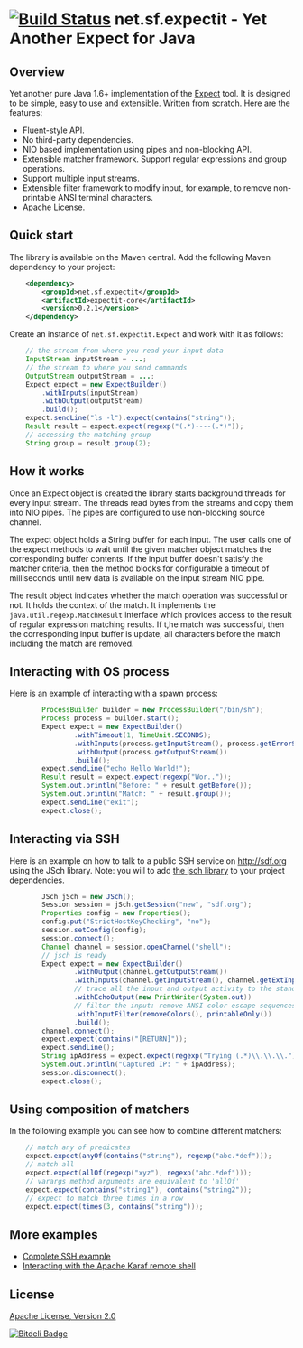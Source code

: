 [![Build Status](https://travis-ci.org/Alexey1Gavrilov/expectit.png?branch=master)](https://travis-ci.org/Alexey1Gavrilov/expectit)
net.sf.expectit - Yet Another Expect for Java
=====================================
Overview
--------
Yet another pure Java 1.6+ implementation of the [Expect](http://en.wikipedia.org/wiki/Expect) tool. It is designed to
be simple, easy to use and extensible. Written from scratch. Here are the features:

* Fluent-style API.
* No third-party dependencies.
* NIO based implementation using pipes and non-blocking API.
* Extensible matcher framework. Support regular expressions and group operations.
* Support multiple input streams.
* Extensible filter framework to modify input, for example, to remove non-printable ANSI terminal characters.
* Apache License.

Quick start
-----------
The library is available on the Maven central. Add the following Maven dependency to your project:

```xml
    <dependency>
        <groupId>net.sf.expectit</groupId>
        <artifactId>expectit-core</artifactId>
        <version>0.2.1</version>
    </dependency>
```
Create an instance of ``net.sf.expectit.Expect`` and work with it as follows:

```java
    // the stream from where you read your input data
    InputStream inputStream = ...;
    // the stream to where you send commands
    OutputStream outputStream = ...;
    Expect expect = new ExpectBuilder()
        .withInputs(inputStream)
        .withOutput(outputStream)
        .build();
    expect.sendLine("ls -l").expect(contains("string"));
    Result result = expect.expect(regexp("(.*)----(.*)"));
    // accessing the matching group
    String group = result.group(2);
```
How it works
------------
Once an Expect object is created the library starts background threads for every input stream. The threads read
bytes from the streams and copy them into NIO pipes. The pipes are configured to use non-blocking source channel.

The expect object holds a String buffer for each input. The user calls one of the expect methods to wait until the
given matcher object matches the corresponding buffer contents. If the input buffer doesn't satisfy the matcher
criteria, then the method blocks for configurable a timeout of milliseconds until new data is available on the
input stream NIO pipe.

The result object indicates whether the match operation was successful or not. It holds the context of the match. It
implements the ``java.util.regexp.MatchResult`` interface which provides access to the result of regular
expression matching results. If t,he match was successful, then the corresponding input buffer is update, all
characters before the match including the match are removed.

Interacting with OS process
---------------------------
Here is an example of interacting with a spawn process:
```java
        ProcessBuilder builder = new ProcessBuilder("/bin/sh");
        Process process = builder.start();
        Expect expect = new ExpectBuilder()
                .withTimeout(1, TimeUnit.SECONDS);
                .withInputs(process.getInputStream(), process.getErrorStream())
                .withOutput(process.getOutputStream())
                .build();
        expect.sendLine("echo Hello World!");
        Result result = expect.expect(regexp("Wor.."));
        System.out.println("Before: " + result.getBefore());
        System.out.println("Match: " + result.group());
        expect.sendLine("exit");
        expect.close();
```
Interacting via SSH
--------------------
Here is an example on how to talk to a public SSH service on http://sdf.org using the JSch library.
Note: you will to add [the jsch library](http://www.jcraft.com/jsch/) to your project dependencies.
```java
        JSch jSch = new JSch();
        Session session = jSch.getSession("new", "sdf.org");
        Properties config = new Properties();
        config.put("StrictHostKeyChecking", "no");
        session.setConfig(config);
        session.connect();
        Channel channel = session.openChannel("shell");
        // jsch is ready
        Expect expect = new ExpectBuilder()
                .withOutput(channel.getOutputStream())
                .withInputs(channel.getInputStream(), channel.getExtInputStream())
                // trace all the input and output activity to the standard output stream
                .withEchoOutput(new PrintWriter(System.out))
                // filter the input: remove ANSI color escape sequences and non-printable chars
                .withInputFilter(removeColors(), printableOnly())
                .build();
        channel.connect();
        expect.expect(contains("[RETURN]"));
        expect.sendLine();
        String ipAddress = expect.expect(regexp("Trying (.*)\\.\\.\\.")).group(1);
        System.out.println("Captured IP: " + ipAddress);
        session.disconnect();
        expect.close();
```
Using composition of matchers
-----------------------------
In the following example you can see how to combine different matchers:
```java
    // match any of predicates
    expect.expect(anyOf(contains("string"), regexp("abc.*def")));
    // match all
    expect.expect(allOf(regexp("xyz"), regexp("abc.*def")));
    // varargs method arguments are equivalent to 'allOf'
    expect.expect(contains("string1"), contains("string2"));
    // expect to match three times in a row
    expect.expect(times(3, contains("string")));
```
More examples
-------------
* [Complete SSH example](expectit-core/src/test/java/net/sf/expectit/SshExample.java)
* [Interacting with the Apache Karaf remote shell](expectit-core/src/test/java/net/sf/expectit/KarafExample.java)

License
-------
[Apache License, Version 2.0](LICENSE.txt)

[![Bitdeli Badge](https://d2weczhvl823v0.cloudfront.net/Alexey1Gavrilov/expectit/trend.png)](https://bitdeli.com/free "Bitdeli Badge")

